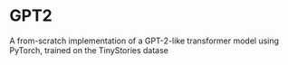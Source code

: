 # GPT2
A from-scratch implementation of a GPT-2-like transformer model using PyTorch, trained on the TinyStories datase
